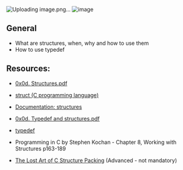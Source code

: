![Uploading image.png…]()
![image](https://s3.amazonaws.com/alx-intranet.hbtn.io/uploads/medias/2021/3/50af78a28a081e809856d4cdbde2d7ca9d4aa93d.jpg?X-Amz-Algorithm=AWS4-HMAC-SHA256&X-Amz-Credential=AKIARDDGGGOUSBVO6H7D%2F20231219%2Fus-east-1%2Fs3%2Faws4_request&X-Amz-Date=20231219T204332Z&X-Amz-Expires=86400&X-Amz-SignedHeaders=host&X-Amz-Signature=7a2b8f0ff364845392cbfd1ec12cf453945e849fce93bb50565ba7e6dff25dc0)

## General
* What are structures, when, why and how to use them
* How to use typedef

## Resources:

* [0x0d. Structures.pdf](https://s3.amazonaws.com/alx-intranet.hbtn.io/uploads/misc/2021/1/6eb80c79c99f6125450a0dc11b300d46238d1a5a.pdf?X-Amz-Algorithm=AWS4-HMAC-SHA256&X-Amz-Credential=AKIARDDGGGOUSBVO6H7D%2F20231201%2Fus-east-1%2Fs3%2Faws4_request&X-Amz-Date=20231201T002228Z&X-Amz-Expires=86400&X-Amz-SignedHeaders=host&X-Amz-Signature=ec3dab9573fc5da7b11a1bec3cff7226c37d0d7850e0539b58492e9d68cf31f8)

* [struct (C programming language)](https://en.wikipedia.org/wiki/Struct_(C_programming_language))

* [Documentation: structures](https://github.com/alx-tools/Betty/wiki/Documentation:-Data-structures)

* [0x0d. Typedef and structures.pdf](https://s3.amazonaws.com/alx-intranet.hbtn.io/uploads/misc/2021/1/c8ff3e6f7202be7fa489a584e41d005504a07c23.pdf?X-Amz-Algorithm=AWS4-HMAC-SHA256&X-Amz-Credential=AKIARDDGGGOUSBVO6H7D%2F20231201%2Fus-east-1%2Fs3%2Faws4_request&X-Amz-Date=20231201T002353Z&X-Amz-Expires=86400&X-Amz-SignedHeaders=host&X-Amz-Signature=9441fbf14d5ee8a3a5787ea0250a9765e4364520ce67e0845505cf79620b239c)

* [typedef](https://publications.gbdirect.co.uk//c_book/chapter8/typedef.html)

* Programming in C by Stephen Kochan - Chapter 8, Working with Structures p163-189

* [The Lost Art of C Structure Packing](http://www.catb.org/esr/structure-packing/) (Advanced - not mandatory)
